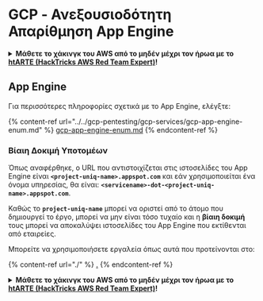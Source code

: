 # GCP - Ανεξουσιοδότητη Απαρίθμηση App Engine

<details>

<summary><strong>Μάθετε το χάκινγκ του AWS από το μηδέν μέχρι τον ήρωα με το</strong> <a href="https://training.hacktricks.xyz/courses/arte"><strong>htARTE (HackTricks AWS Red Team Expert)</strong></a><strong>!</strong></summary>

Άλλοι τρόποι για να υποστηρίξετε το HackTricks:

* Εάν θέλετε να δείτε την **εταιρεία σας να διαφημίζεται στο HackTricks** ή να **κατεβάσετε το HackTricks σε μορφή PDF** ελέγξτε τα [**ΣΧΕΔΙΑ ΣΥΝΔΡΟΜΗΣ**](https://github.com/sponsors/carlospolop)!
* Αποκτήστε το [**επίσημο PEASS & HackTricks swag**](https://peass.creator-spring.com)
* Ανακαλύψτε [**The PEASS Family**](https://opensea.io/collection/the-peass-family), τη συλλογή μας από αποκλειστικά [**NFTs**](https://opensea.io/collection/the-peass-family)
* **Εγγραφείτε στην** 💬 [**ομάδα Discord**](https://discord.gg/hRep4RUj7f) ή στην [**ομάδα telegram**](https://t.me/peass) ή **ακολουθήστε** με στο **Twitter** 🐦 [**@carlospolopm**](https://twitter.com/carlospolopm)**.**
* **Μοιραστείτε τα χάκινγκ κόλπα σας υποβάλλοντας PRs στα** [**HackTricks**](https://github.com/carlospolop/hacktricks) και [**HackTricks Cloud**](https://github.com/carlospolop/hacktricks-cloud) αποθετήρια του github.

</details>

## App Engine

Για περισσότερες πληροφορίες σχετικά με το App Engine, ελέγξτε:

{% content-ref url="../../gcp-pentesting/gcp-services/gcp-app-engine-enum.md" %}
[gcp-app-engine-enum.md](../../gcp-pentesting/gcp-services/gcp-app-engine-enum.md)
{% endcontent-ref %}

### Βίαιη Δοκιμή Υποτομέων

Όπως αναφέρθηκε, ο URL που αντιστοιχίζεται στις ιστοσελίδες του App Engine είναι **`<project-uniq-name>.appspot.com`** και εάν χρησιμοποιείται ένα όνομα υπηρεσίας, θα είναι: **`<servicename>-dot-<project-uniq-name>.appspot.com`**.

Καθώς το **`project-uniq-name`** μπορεί να οριστεί από το άτομο που δημιουργεί το έργο, μπορεί να μην είναι τόσο τυχαίο και η **βίαιη δοκιμή** τους μπορεί να αποκαλύψει ιστοσελίδες του App Engine που εκτίθενται από εταιρείες.

Μπορείτε να χρησιμοποιήσετε εργαλεία όπως αυτά που προτείνονται στο:

{% content-ref url="./" %}
[.](./)
{% endcontent-ref %}

<details>

<summary><strong>Μάθετε το χάκινγκ του AWS από το μηδέν μέχρι τον ήρωα με το</strong> <a href="https://training.hacktricks.xyz/courses/arte"><strong>htARTE (HackTricks AWS Red Team Expert)</strong></a><strong>!</strong></summary>

Άλλοι τρόποι για να υποστηρίξετε το HackTricks:

* Εάν θέλετε να δείτε την **εταιρεία σας να διαφημίζεται στο HackTricks** ή να **κατεβάσετε το HackTricks σε μορφή PDF** ελέγξτε τα [**ΣΧΕΔΙΑ ΣΥΝΔΡΟΜΗΣ**](https://github.com/sponsors/carlospolop)!
* Αποκτήστε το [**επίσημο PEASS & HackTricks swag**](https://peass.creator-spring.com)
* Ανακαλύψτε [**The PEASS Family**](https://opensea.io/collection/the-peass-family), τη συλλογή μας από αποκλειστικά [**NFTs**](https://opensea.io/collection/the-peass-family)
* **Εγγραφείτε στην** 💬 [**ομάδα Discord**](https://discord.gg/hRep4RUj7f) ή στην [**ομάδα telegram**](https://t.me/peass) ή **ακολουθήστε** με στο **Twitter** 🐦 [**@carlospolopm**](https://twitter.com/carlospolopm)**.**
* **Μοιραστείτε τα χάκινγκ κόλπα σας υποβάλλοντας PRs στα** [**HackTricks**](https://github.com/carlospolop/hacktricks) και [**HackTricks Cloud**](https://github.com/carlospolop/hacktricks-cloud) αποθετήρια του github.

</details>

